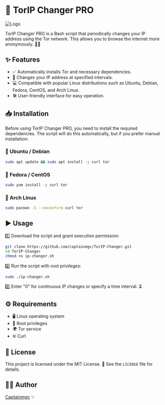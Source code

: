 # 🚀 TorIP Changer PRO
![Logo](https://blogger.googleusercontent.com/img/b/R29vZ2xl/AVvXsEjTWy4Ii17XtW1g1DBu7IyUIAkyAFmHcwKepN0BdZXr0VqiNm9OCKiod0MV911u5-QYqs3oZCJpNsovPiaIK4-9WHkfgLZrj6cbPZN1NgWPeX_fWQPC5TXzvpNaC5ZmMTqYT_Eddh1nj5t2m9lb_Y7Nescds279UpylrUT76-4OCl9xmylFNoXtRdraF6k/s16000/logo2.jpg)

TorIP Changer PRO is a Bash script that periodically changes your IP address using the Tor network. This allows you to browse the internet more anonymously. 🕵️‍♂️

## ✨ Features

- ✅ Automatically installs Tor and necessary dependencies.
- 🔄 Changes your IP address at specified intervals.
- 💻 Compatible with popular Linux distributions such as Ubuntu, Debian, Fedora, CentOS, and Arch Linux.
- 🛠 User-friendly interface for easy operation.

## 📥 Installation

Before using TorIP Changer PRO, you need to install the required dependencies. The script will do this automatically, but if you prefer manual installation:

### 🐧 Ubuntu / Debian
```bash
sudo apt update && sudo apt install -y curl tor
```

### 🎩 Fedora / CentOS
```bash
sudo yum install -y curl tor
```

### 🏹 Arch Linux
```bash
sudo pacman -S --noconfirm curl tor
```

## ▶️ Usage

1️⃣ Download the script and grant execution permission:
```bash
git clone https://github.com/captainmgc/TorIP-Changer.git
cd TorIP-Changer
chmod +x ip-changer.sh
```

2️⃣ Run the script with root privileges:
```bash
sudo ./ip-changer.sh
```

3️⃣ Enter "0" for continuous IP changes or specify a time interval. ⏳

## ⚙️ Requirements
- 🖥 Linux operating system
- 🔑 Root privileges
- 🌍 Tor service
- 🌐 Curl

## 📜 License
This project is licensed under the MIT License. 📄 See the `LICENSE` file for details.

## 👨‍💻 Author
[Captainmgc](https://github.com/captainmgc) ✨

